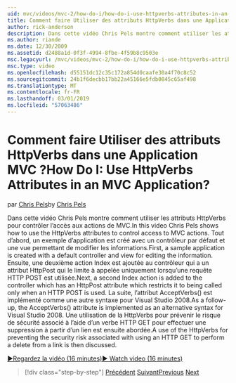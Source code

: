 ```yaml
---
uid: mvc/videos/mvc-2/how-do-i/how-do-i-use-httpverbs-attributes-in-an-mvc-application
title: Comment faire Utiliser des attributs HttpVerbs dans une Application MVC ? | Microsoft Docs
author: rick-anderson
description: Dans cette vidéo Chris Pels montre comment utiliser les attributs HttpVerbs pour contrôler l’accès aux actions de MVC. Tout d’abord, un exemple d’application est créé avec un co par défaut...
ms.author: riande
ms.date: 12/30/2009
ms.assetid: d2488a1d-0f3f-4994-8fbe-4f59b8c9503e
msc.legacyurl: /mvc/videos/mvc-2/how-do-i/how-do-i-use-httpverbs-attributes-in-an-mvc-application
msc.type: video
ms.openlocfilehash: d55151dc12c35c172a854d0caafe30a4f70c8c52
ms.sourcegitcommit: 24b1f6decbb17bb22a45166e5fdb0845c65af498
ms.translationtype: MT
ms.contentlocale: fr-FR
ms.lasthandoff: 03/01/2019
ms.locfileid: "57063486"
---
```

<a name="how-do-i-use-httpverbs-attributes-in-an-mvc-application"></a><span data-ttu-id="7c675-105">Comment faire Utiliser des attributs HttpVerbs dans une Application MVC ?</span><span class="sxs-lookup"><span data-stu-id="7c675-105">How Do I: Use HttpVerbs Attributes in an MVC Application?</span></span>
====================
<span data-ttu-id="7c675-106">par [Chris Pels](https://twitter.com/chrispels)</span><span class="sxs-lookup"><span data-stu-id="7c675-106">by [Chris Pels](https://twitter.com/chrispels)</span></span>

<span data-ttu-id="7c675-107">Dans cette vidéo Chris Pels montre comment utiliser les attributs HttpVerbs pour contrôler l’accès aux actions de MVC.</span><span class="sxs-lookup"><span data-stu-id="7c675-107">In this video Chris Pels shows how to use the HttpVerbs attributes to control access to MVC actions.</span></span> <span data-ttu-id="7c675-108">Tout d’abord, un exemple d’application est créé avec un contrôleur par défaut et une vue permettant de modifier les informations.</span><span class="sxs-lookup"><span data-stu-id="7c675-108">First, a sample application is created with a default controller and view for editing the information.</span></span> <span data-ttu-id="7c675-109">Ensuite, une deuxième action Index est ajoutée au contrôleur qui a un attribut HttpPost qui le limite à appelée uniquement lorsqu’une requête HTTP POST est utilisée.</span><span class="sxs-lookup"><span data-stu-id="7c675-109">Next, a second Index action is added to the controller which has an HttpPost attribute which restricts it to being called only when an HTTP POST is used.</span></span> <span data-ttu-id="7c675-110">La suite, l’attribut AcceptVerbs() est implémenté comme une autre syntaxe pour Visual Studio 2008.</span><span class="sxs-lookup"><span data-stu-id="7c675-110">As a follow-up, the AcceptVerbs() attribute is implemented as an alternative syntax for Visual Studio 2008.</span></span> <span data-ttu-id="7c675-111">Une utilisation de la HttpVerbs pour prévenir le risque de sécurité associé à l’aide d’un verbe HTTP GET pour effectuer une suppression à partir d’un lien est ensuite abordée.</span><span class="sxs-lookup"><span data-stu-id="7c675-111">A use of the HttpVerbs for preventing the security risk associated with using an HTTP GET to perform a delete from a link is then discussed.</span></span>

[<span data-ttu-id="7c675-112">&#9654;Regardez la vidéo (16 minutes)</span><span class="sxs-lookup"><span data-stu-id="7c675-112">&#9654; Watch video (16 minutes)</span></span>](https://channel9.msdn.com/Blogs/ASP-NET-Site-Videos/how-do-i-use-httpverbs-attributes-in-an-mvc-application)

> [!div class="step-by-step"]
> <span data-ttu-id="7c675-113">[Précédent](how-do-i-work-with-model-binders-in-an-mvc-application.md)
> [Suivant](mvc2-html-encoding.md)</span><span class="sxs-lookup"><span data-stu-id="7c675-113">[Previous](how-do-i-work-with-model-binders-in-an-mvc-application.md)
[Next](mvc2-html-encoding.md)</span></span>
